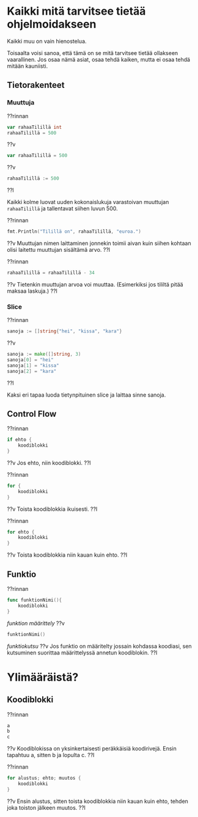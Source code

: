 # Kaikki mitä tarvitsee tietää ohjelmoidakseen

Kaikki muu on vain hienostelua.

Toisaalta voisi sanoa, että tämä on se mitä tarvitsee tietää ollakseen vaarallinen. Jos osaa nämä asiat, osaa tehdä kaiken, mutta ei osaa tehdä mitään kauniisti.

## Tietorakenteet

### Muuttuja

??rinnan
```Go
var rahaaTilillä int
rahaaTilillä = 500
```
??v
```Go
var rahaaTilillä = 500
```
??v
```Go
rahaaTilillä := 500
```
??l

Kaikki kolme luovat uuden kokonaislukuja varastoivan muuttujan `rahaaTilillä` ja tallentavat siihen luvun 500.

??rinnan
```Go
fmt.Println("Tilillä on", rahaaTilillä, "euroa.")
```
??v
Muuttujan nimen laittaminen jonnekin toimii aivan kuin siihen kohtaan olisi laitettu muuttujan sisältämä arvo.
??l

??rinnan
```Go
rahaaTilillä = rahaaTilillä - 34
```
??v
Tietenkin muuttujan arvoa voi muuttaa. (Esimerkiksi jos tililtä pitää maksaa laskuja.)
??l

### Slice

??rinnan
```Go
sanoja := []string{"hei", "kissa", "kara"}
```
??v
```Go
sanoja := make([]string, 3)
sanoja[0] = "hei"
sanoja[1] = "kissa"
sanoja[2] = "kara"
```
??l

Kaksi eri tapaa luoda tietynpituinen slice ja laittaa sinne sanoja.

## Control Flow

??rinnan
```Go
if ehto {
    koodiblokki
}
```
??v
Jos ehto, niin koodiblokki.
??l

??rinnan
```Go
for {
    koodiblokki
}
```
??v
Toista koodiblokkia ikuisesti.
??l

??rinnan
```Go
for ehto {
    koodiblokki
}
```
??v
Toista koodiblokkia niin kauan kuin ehto.
??l

## Funktio

??rinnan
```Go
func funktionNimi(){
    koodiblokki
}
```
*funktion määrittely*
??v
```Go
funktionNimi()
```
*funktiokutsu*
??v
Jos funktio on määritelty jossain kohdassa koodiasi, sen kutsuminen suorittaa määrittelyssä annetun koodiblokin.
??l


# Ylimääräistä?
## Koodiblokki

??rinnan
```Go
a
b
c
```
??v
Koodiblokissa on yksinkertaisesti peräkkäisiä koodirivejä. Ensin tapahtuu a, sitten b ja lopulta c.
??l

??rinnan
```Go
for alustus; ehto; muutos {
    koodiblokki
}
```
??v
Ensin alustus, sitten toista koodiblokkia niin kauan kuin ehto, tehden joka toiston jälkeen muutos.
??l
